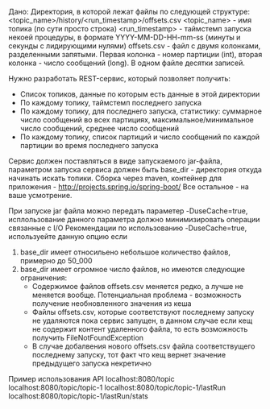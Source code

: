 Дано:
Директория, в которой лежат файлы по следующей структуре: <topic_name>/history/<run_timestamp>/offsets.csv
<topic_name> - имя топика (по сути просто строка) <run_timestamp> - таймстемп запуска некоей процедуры, в формате YYYY-MM-DD-HH-mm-ss (минуты и секунды с лидирующими нулями) offsets.csv - файл с двумя колонками, разделенными запятыми. Первая колонка - номер партиции (int), вторая колонка - число сообщений (long). В одном файле десятки записей.

Нужно разработать REST-сервис, который позволяет получить:
- Список топиков, данные по которым есть данные в этой директории
- По каждому топику, таймстемп последнего запуска
- По каждому топику, для последнего запуска, статистику: суммарное число сообщений во всех партициях, максимальное/минимальное число сообщений, среднее число сообщений
- По каждому топику, список партиций и число сообщений по каждой партиции во время последнего запуска

Сервис должен поставляться в виде запускаемого jar-файла, параметром запуска сервиса должен быть base_dir - директория откуда начинать искать топики. Сборка через maven, контейнер для приложения - http://projects.spring.io/spring-boot/ Все остальное - на ваше усмотрение.

При запуске jar файла можно передать параметер -DuseCache=true, исплользование данного параметра должно минимизировать операции связанные с I/O
Рекомендации по использованию -DuseCache=true, используейте данную опцию если
1. base_dir имеет относильено небольшое количество файлов, примерно до 50_000
2. base_dir имеет огромное число файлов, но имеются следующие ограничения:
    - Содержимое файлов offsets.csv меняется редко, а лучше не меняется вообще. Потенциальная проблема - возможность получение необновленного значения из кеша
    - Файлы offsets.csv, которые соответствуют последнему запуску не удаляются пока сервис запущен, в данном случае если кещ не содержит контент удаленного файла, то есть возможность получить FileNotFoundException
    - В случае добалвения нового offsets.csv файла соответствущего последнему запуску, тот факт что кещ вернет значение предыдущего запуска некретично

Пример использования API
localhost:8080/topic
localhost:8080/topic/topic-1
localhost:8080/topic/topic-1/lastRun
localhost:8080/topic/topic-1/lastRun/stats
